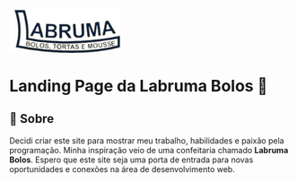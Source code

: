 <img src="./my-project/src/assets/logolabruma2.svg" width="200px">
<h1>Landing Page da Labruma Bolos 🍰</h1>

## 📕 Sobre
Decidi criar este site para mostrar meu trabalho, habilidades e paixão pela programação. Minha inspiração veio de uma confeitaria chamado <span style="font-weight: bold;">Labruma Bolos</span>. Espero que este site seja uma porta de entrada para novas oportunidades e conexões na área de desenvolvimento web.
